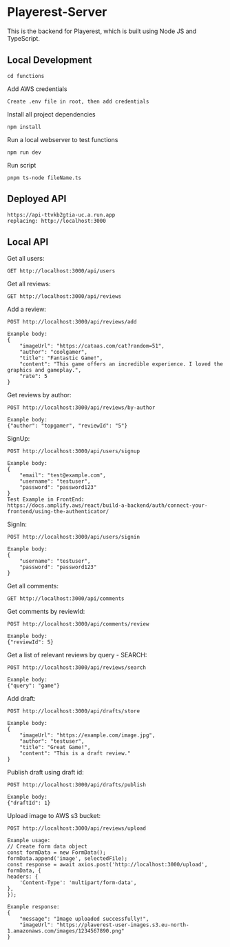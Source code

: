 # Playerest-Server

This is the backend for Playerest, which is built using Node JS and TypeScript.

## Local Development

    cd functions

Add AWS credentials

    Create .env file in root, then add credentials

Install all project dependencies

    npm install

Run a local webserver to test functions

    npm run dev

Run script

    pnpm ts-node fileName.ts

## Deployed API

    https://api-ttvkb2gtia-uc.a.run.app
    replacing: http://localhost:3000

## Local API

Get all users:

    GET http://localhost:3000/api/users

Get all reviews:

    GET http://localhost:3000/api/reviews

Add a review:

    POST http://localhost:3000/api/reviews/add

    Example body:
    {
        "imageUrl": "https://cataas.com/cat?random=51",
        "author": "coolgamer",
        "title": "Fantastic Game!",
        "content": "This game offers an incredible experience. I loved the graphics and gameplay.",
        "rate": 5
    }

Get reviews by author:

    POST http://localhost:3000/api/reviews/by-author

    Example body:
    {"author": "topgamer", "reviewId": "5"}

<!-- Login:

    POST http://localhost:3000/api/users/login

    Example body:
    {"UserId": "Yilei Cheng", "Password": "yileicheng"}

Register:

    POST http://localhost:3000/api/users/register

    Example body:
    {"UserId": "Yilei Cheng 2", "Password": "yileicheng2"} -->

SignUp:

    POST http://localhost:3000/api/users/signup

    Example body:
    {
        "email": "test@example.com",
        "username": "testuser",
        "password": "password123"
    }
    Test Example in FrontEnd:
    https://docs.amplify.aws/react/build-a-backend/auth/connect-your-frontend/using-the-authenticator/

SignIn:

    POST http://localhost:3000/api/users/signin

    Example body:
    {
        "username": "testuser",
        "password": "password123"
    }

Get all comments:

    GET http://localhost:3000/api/comments

Get comments by reviewId:

    POST http://localhost:3000/api/comments/review

    Example body:
    {"reviewId": 5}

Get a list of relevant reviews by query - SEARCH:

    POST http://localhost:3000/api/reviews/search

    Example body:
    {"query": "game"}

Add draft:

    POST http://localhost:3000/api/drafts/store

    Example body:
    {
        "imageUrl": "https://example.com/image.jpg",
        "author": "testuser",
        "title": "Great Game!",
        "content": "This is a draft review."
    }

Publish draft using draft id:

    POST http://localhost:3000/api/drafts/publish

    Example body:
    {"draftId": 1}

Upload image to AWS s3 bucket:

    POST http://localhost:3000/api/reviews/upload

    Example usage:
    // Create form data object
    const formData = new FormData();
    formData.append('image', selectedFile);
    const response = await axios.post('http://localhost:3000/upload', formData, {
    headers: {
        'Content-Type': 'multipart/form-data',
    },
    });

    Example response:
    {
        "message": "Image uploaded successfully!",
        "imageUrl": "https://plaverest-user-images.s3.eu-north-1.amazonaws.com/images/1234567890.png"
    }
